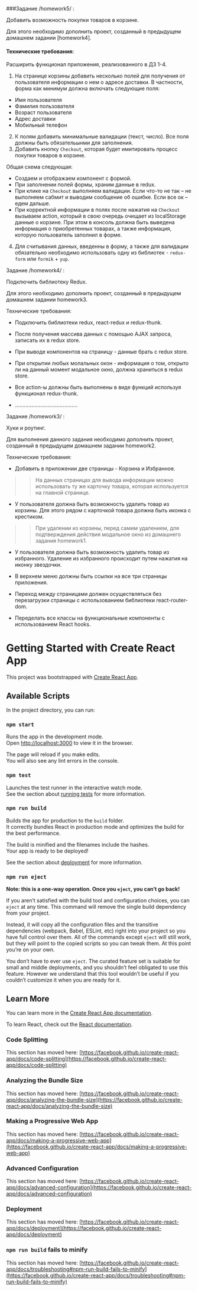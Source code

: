 ###Задание /homework5/ :

Добавить возможность покупки товаров в корзине.

Для этого необходимо дополнить проект, созданный в предыдущем домашнем задании [homework4].

#### Технические требования:
Расширить функционал приложения, реализованного в ДЗ 1-4.
1. На странице корзины добавить несколько полей для получения от пользователя информации о нем о адресе доставки. В частности, форма как минимум должна включать следующие поля:
 - Имя пользователя
 - Фамилия пользователя
 - Возраст пользователя
 - Адрес доставки
 - Мобильный телефон
2. К полям добавить минимальные валидации (текст, число). Все поля должны быть обязательынми для заполнения.
3. Добавить кнопку `Checkout`, которая будет имитировать процесс покупки товаров в корзине.

Общая схема следующая:
 - Создаем и отображаем компонент с формой.
 - При заполнении полей формы, храним данные в redux.
 - При клике на `Checkout` выполняем валидации. Если что-то не так – не выполняем сабмит и выводим сообщение об ошибке. Если все ок – едем дальше.
 - При корректной информации в полях после нажатия на `Checkout` вызываем action, который в свою очередь очищает из localStorage данные о корзине. При этом в консоль должна быть выведена информация о приобретенных товарах, а также информация, которую пользователь заполнил в форме.

4. Для считывания данных, введенны в форму, а также для валидации обязательно необходимо использовать одну из библиотек - `redux-form` или `formik` + `yup`. 




Задание /homework4/ :

Подключить библиотеку Redux.

Для этого необходимо дополнить проект, созданный 
в предыдущем домашнем задании homework3.

Технические требования:

- Подключить библиотеки redux, react-redux и redux-thunk.

- После получения массива данных с помощью AJAX запроса, записать их в redux store.

- При выводе компонентов на страницу - данные брать с redux store.

- При открытии любых молальных окон - информация о том, открыто ли на данный момент модальное окно, должна храниться в redux store.

- Все action-ы должны быть выполнены в виде функций используя функционал redux-thunk.

- ..........................................


Задание /homework3/ :

Хуки и роутинг.

Для выполнения данного задания необходимо дополнить проект, созданный в предыдущем домашнем задании homework2.

Технические требования:

- Добавить в приложении две страницы - Корзина и Избранное.

>>На данных страницах для вывода информации можно использовать ту же карточку товара, 
которая используется на главной странице.

- У пользователя должна быть возможность удалить товар из корзины. 
Для этого рядом с карточкой товара должна быть иконка с крестиком. 

>>При удалении из корзины, перед самим удалением, для подтверждения действия 
модальное окно из домашнего задания homework1.

- У пользователя должна быть возможность удалить товар из избранного. 
Удаление из избранного происходит путем нажатия на иконку звездочки.

- В верхнем меню должны быть ссылки на все три страницы приложения.

- Переход между страницами должен осуществляться без перезагрузки страницы 
с использованием библиотеки react-router-dom.

- Переделать все классы на функциональные компоненты с использованием React hooks.





# Getting Started with Create React App

This project was bootstrapped with [Create React App](https://github.com/facebook/create-react-app).

## Available Scripts

In the project directory, you can run:

### `npm start`

Runs the app in the development mode.\
Open [http://localhost:3000](http://localhost:3000) to view it in the browser.

The page will reload if you make edits.\
You will also see any lint errors in the console.

### `npm test`

Launches the test runner in the interactive watch mode.\
See the section about [running tests](https://facebook.github.io/create-react-app/docs/running-tests) for more information.

### `npm run build`

Builds the app for production to the `build` folder.\
It correctly bundles React in production mode and optimizes the build for the best performance.

The build is minified and the filenames include the hashes.\
Your app is ready to be deployed!

See the section about [deployment](https://facebook.github.io/create-react-app/docs/deployment) for more information.

### `npm run eject`

**Note: this is a one-way operation. Once you `eject`, you can’t go back!**

If you aren’t satisfied with the build tool and configuration choices, you can `eject` at any time. This command will remove the single build dependency from your project.

Instead, it will copy all the configuration files and the transitive dependencies (webpack, Babel, ESLint, etc) right into your project so you have full control over them. All of the commands except `eject` will still work, but they will point to the copied scripts so you can tweak them. At this point you’re on your own.

You don’t have to ever use `eject`. The curated feature set is suitable for small and middle deployments, and you shouldn’t feel obligated to use this feature. However we understand that this tool wouldn’t be useful if you couldn’t customize it when you are ready for it.

## Learn More

You can learn more in the [Create React App documentation](https://facebook.github.io/create-react-app/docs/getting-started).

To learn React, check out the [React documentation](https://reactjs.org/).

### Code Splitting

This section has moved here: [https://facebook.github.io/create-react-app/docs/code-splitting](https://facebook.github.io/create-react-app/docs/code-splitting)

### Analyzing the Bundle Size

This section has moved here: [https://facebook.github.io/create-react-app/docs/analyzing-the-bundle-size](https://facebook.github.io/create-react-app/docs/analyzing-the-bundle-size)

### Making a Progressive Web App

This section has moved here: [https://facebook.github.io/create-react-app/docs/making-a-progressive-web-app](https://facebook.github.io/create-react-app/docs/making-a-progressive-web-app)

### Advanced Configuration

This section has moved here: [https://facebook.github.io/create-react-app/docs/advanced-configuration](https://facebook.github.io/create-react-app/docs/advanced-configuration)

### Deployment

This section has moved here: [https://facebook.github.io/create-react-app/docs/deployment](https://facebook.github.io/create-react-app/docs/deployment)

### `npm run build` fails to minify

This section has moved here: [https://facebook.github.io/create-react-app/docs/troubleshooting#npm-run-build-fails-to-minify](https://facebook.github.io/create-react-app/docs/troubleshooting#npm-run-build-fails-to-minify)
